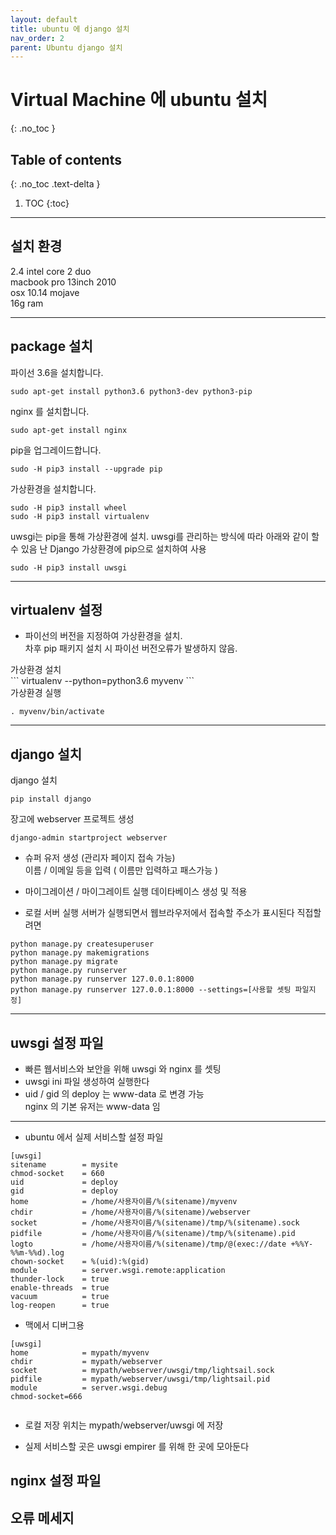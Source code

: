 ```yaml
---
layout: default
title: ubuntu 에 django 설치
nav_order: 2
parent: Ubuntu django 설치
---
```


# Virtual Machine 에 ubuntu 설치
{: .no_toc }

## Table of contents
{: .no_toc .text-delta }

1. TOC
{:toc}

---
 
## 설치 환경
2.4 intel core 2 duo  
macbook pro 13inch 2010   
osx 10.14 mojave   
16g ram  

---

## package 설치

<div class="code-example" markdown="1">
파이선 3.6을 설치합니다.
</div>

```
sudo apt-get install python3.6 python3-dev python3-pip  
```

<div class="code-example" markdown="1">
nginx 를 설치합니다.   
</div>

```
sudo apt-get install nginx  
```

<div class="code-example" markdown="1">
pip을 업그레이드합니다.  
</div>

```
sudo -H pip3 install --upgrade pip  
```


<div class="code-example" markdown="1">
가상환경을 설치합니다.  
</div>

```
sudo -H pip3 install wheel    
sudo -H pip3 install virtualenv   

```



<div class="code-example" markdown="1">
uwsgi는 pip을 통해 가상환경에 설치.  
uwsgi를 관리하는 방식에 따라 아래와 같이 할 수 있음  
난 Django 가상환경에 pip으로 설치하여 사용  

</div>

```
sudo -H pip3 install uwsgi  
```

---

## virtualenv 설정

- 파이선의 버전을 지정하여 가상환경을 설치.  
차후 pip 패키지 설치 시 파이선 버전오류가 발생하지 않음.    

<div class="code-example" markdown="1">
가상환경 설치    
</div>
```
virtualenv --python=python3.6 myvenv  
```

<div class="code-example" markdown="1">
가상환경 실행  
</div>

```
. myvenv/bin/activate  
```

---

## django 설치

<div class="code-example" markdown="1">
django 설치
</div>

```
pip install django  
```

<div class="code-example" markdown="1">
장고에 webserver 프로젝트 생성
</div>

```
django-admin startproject webserver    
```

<div class="code-example" markdown="1">

- 슈퍼 유저 생성 (관리자 페이지 접속 가능)  
이름 / 이메일 등을 입력 ( 이름만 입력하고 패스가능 )

- 마이그레이션 / 마이그레이트 실행
데이타베이스 생성 및 적용

- 로컬 서버 실행
서버가 실행되면서 웹브라우저에서 접속할 주소가 표시된다
직접할려면
</div>

```
python manage.py createsuperuser
python manage.py makemigrations
python manage.py migrate
python manage.py runserver
python manage.py runserver 127.0.0.1:8000
python manage.py runserver 127.0.0.1:8000 --settings=[사용할 셋팅 파일지정]
```
---
 
## uwsgi 설정 파일


<div class="code-example" markdown="1">

- 빠른 웹서비스와 보안을 위해 uwsgi 와 nginx 를 셋팅  
- uwsgi ini 파일 생성하여 실행한다  
- uid / gid 의 deploy 는 www-data 로 변경 가능  
nginx 의 기본 유저는 www-data 임

</div>

---

<div class="code-example" markdown="1">

- ubuntu 에서 실제 서비스할 설정 파일

</div>

```
[uwsgi]
sitename        = mysite 
chmod-socket    = 660 
uid             = deploy 
gid             = deploy
home            = /home/사용자이름/%(sitename)/myvenv
chdir           = /home/사용자이름/%(sitename)/webserver
socket          = /home/사용자이름/%(sitename)/tmp/%(sitename).sock
pidfile         = /home/사용자이름/%(sitename)/tmp/%(sitename).pid
logto           = /home/사용자이름/%(sitename)/tmp/@(exec://date +%%Y-%%m-%%d).log
chown-socket    = %(uid):%(gid)
module          = server.wsgi.remote:application
thunder-lock    = true
enable-threads  = true
vacuum          = true
log-reopen      = true

```
<div class="code-example" markdown="1">

- 맥에서 디버그용

</div>

```
[uwsgi]
home            = mypath/myvenv
chdir           = mypath/webserver
socket          = mypath/webserver/uwsgi/tmp/lightsail.sock
pidfile         = mypath/webserver/uwsgi/tmp/lightsail.pid
module          = server.wsgi.debug
chmod-socket=666


```

<div class="code-example" markdown="1">

- 로컬 저장 위치는 mypath/webserver/uwsgi 에 저장

- 실제 서비스할 곳은 uwsgi empirer 를 위해 한 곳에 모아둔다

</div>


## nginx 설정 파일

## 오류 메세지
